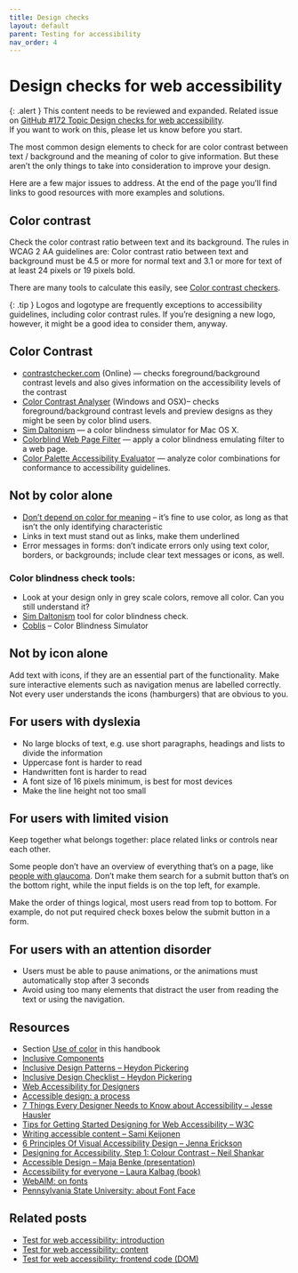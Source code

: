 ```yaml
---
title: Design checks
layout: default
parent: Testing for accessibility
nav_order: 4
---
```



# Design checks for web accessibility

{: .alert }
This content needs to be reviewed and expanded.
Related issue on [GitHub #172 Topic Design checks for web accessibility](https://github.com/wpaccessibility/wp-a11y-docs/issues/172).    
If you want to work on this, please let us know before you start.

The most common design elements to check for are color contrast between text / background and the meaning of color to give information. But these aren’t the only things to take into consideration to improve your design.

Here are a few major issues to address. At the end of the page you’ll find links to good resources with more examples and solutions.

## Color contrast

Check the color contrast ratio between text and its background. The rules in WCAG 2 AA guidelines are: Color contrast ratio between text and background must be 4.5 or more for normal text and 3.1 or more for text of at least 24 pixels or 19 pixels bold.

There are many tools to calculate this easily, see [Color contrast checkers](http://www.webaxe.org/color-contrast-tools/).

{: .tip }
Logos and logotype are frequently exceptions to accessibility guidelines, including color contrast rules. If you’re designing a new logo, however, it might be a good idea to consider them, anyway.

## Color Contrast

- [contrastchecker.com](http://contrastchecker.com/) (Online) — checks foreground/background contrast levels and also gives information on the accessibility levels of the contrast
- [Color Contrast Analyser](http://www.paciellogroup.com/resources/contrastAnalyser) (Windows and OSX)– checks foreground/background contrast levels and preview designs as they might be seen by color blind users.
- [Sim Daltonism](http://michelf.ca/projects/sim-daltonism/) — a color blindness simulator for Mac OS X.
- [Colorblind Web Page Filter](https://www.toptal.com/designers/colorfilter) — apply a color blindness emulating filter to a web page.
- [Color Palette Accessibility Evaluator](http://accessibility.oit.ncsu.edu/tools/color-contrast/index.php) — analyze color combinations for conformance to accessibility guidelines.


## Not by color alone

- [Don’t depend on color for meaning](https://make.wordpress.org/accessibility/handbook/best-practices/design/use-of-color/) – it’s fine to use color, as long as that isn’t the only identifying characteristic
- Links in text must stand out as links, make them underlined
- Error messages in forms: don’t indicate errors only using text color, borders, or backgrounds; include clear text messages or icons, as well.

### Color blindness check tools:

- Look at your design only in grey scale colors, remove all color. Can you still understand it?
- [Sim Daltonism](https://michelf.ca/projects/sim-daltonism/) tool for color blindness check.
- [Coblis](http://www.color-blindness.com/coblis-color-blindness-simulator/) – Color Blindness Simulator

## Not by icon alone

Add text with icons, if they are an essential part of the functionality. Make sure interactive elements such as navigation menus are labelled correctly. Not every user understands the icons (hamburgers) that are obvious to you.

## For users with dyslexia

- No large blocks of text, e.g. use short paragraphs, headings and lists to divide the information
- Uppercase font is harder to read
- Handwritten font is harder to read
- A font size of 16 pixels minimum, is best for most devices
- Make the line height not too small

## For users with limited vision

Keep together what belongs together: place related links or controls near each other.

Some people don’t have an overview of everything that’s on a page, like [people with glaucoma](https://www.aao.org/newsroom/news-releases/detail/probability-of-blindness-from-glaucoma-has-nearly-). Don’t make them search for a submit button that’s on the bottom right, while the input fields is on the top left, for example.

Make the order of things logical, most users read from top to bottom. For example, do not put required check boxes below the submit button in a form.

## For users with an attention disorder

- Users must be able to pause animations, or the animations must automatically stop after 3 seconds
- Avoid using too many elements that distract the user from reading the text or using the navigation.

## Resources

- Section [Use of color](https://make.wordpress.org/accessibility/handbook/best-practices/design/use-of-color/) in this handbook
- [Inclusive Components](https://inclusive-components.design/)
- [Inclusive Design Patterns – Heydon Pickering](https://shop.smashingmagazine.com/products/inclusive-design-patterns)
- [Inclusive Design Checklist – Heydon Pickering](https://github.com/Heydon/inclusive-design-checklist)
- [Web Accessibility for Designers](https://webaim.org/resources/designers/)
- [Accessible design: a process](https://humanmade.com/2017/11/09/accessible-design-a-process/)
- [7 Things Every Designer Needs to Know about Accessibility – Jesse Hausler](https://medium.com/salesforce-ux/7-things-every-designer-needs-to-know-about-accessibility-64f105f0881b)
- [Tips for Getting Started Designing for Web Accessibility – W3C](https://www.w3.org/WAI/tips/designing/)
- [Writing accessible content – Sami Keijonen](https://foxland.fi/writing-accessible-content/)
- [6 Principles Of Visual Accessibility Design – Jenna Erickson](https://usabilitygeek.com/6-principles-visual-accessibility-design/https:/usabilitygeek.com/6-principles-visual-accessibility-design/)
- [Designing for Accessibility, Step 1: Colour Contrast – Neil Shankar](https://uxdesign.cc/the-easiest-part-about-designing-accessible-websites-76cd6b9a7ae4?gi=ffa6b3378eb0)
- [Accessible Design – Maja Benke (presentation)](https://wordpress.tv/2017/09/27/maja-benke-accessible-design/)
- [Accessibility for everyone – Laura Kalbag (book)](https://abookapart.com/products/accessibility-for-everyone)
- [WebAIM: on fonts](https://webaim.org/techniques/fonts/)
- [Pennsylvania State University: about Font Face](http://accessibility.psu.edu/legibility/fontface/)

## Related posts

- [Test for web accessibility: introduction](https://make.wordpress.org/accessibility/handbook/best-practices/test-for-web-accessibility/)
- [Test for web accessibility: content](https://make.wordpress.org/accessibility/handbook/best-practices/test-for-web-accessibility-content/)
- [Test for web accessibility: frontend code (DOM)](https://make.wordpress.org/accessibility/handbook/best-practices/test-for-web-accessibility/test-for-web-accessibility-frontend-code/)
